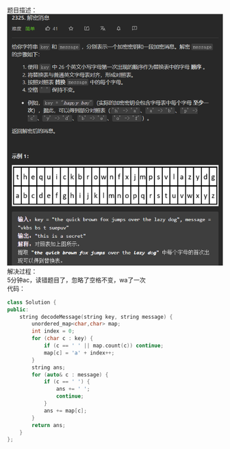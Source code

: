 题目描述：  
![image](/basical/string/image/image55.png)  
解决过程：  
5分钟ac，读错题目了，忽略了空格不变，wa了一次  
代码：  
```cpp
class Solution {
public:
    string decodeMessage(string key, string message) {
        unordered_map<char,char> map;
        int index = 0;
        for (char c : key) {
            if (c == ' ' || map.count(c)) continue;
            map[c] = 'a' + index++;
        }   
        string ans;
        for (auto& c : message) {
            if (c == ' ') {
                ans += ' ';
                continue;
            }
            ans += map[c];
        }
        return ans;
    }
};
```